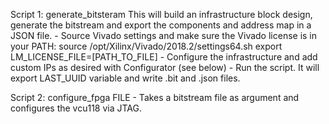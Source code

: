 
Script 1: generate_bitsteram
    This will build an infrastructure block design, generate the bitstream and export the components
    and address map in a JSON file.
    - Source Vivado settings and make sure the Vivado license is in your PATH:
        source /opt/Xilinx/Vivado/2018.2/settings64.sh
        export LM_LICENSE_FILE=[PATH_TO_FILE]
    - Configure the infrastructure and add custom IPs as desired with Configurator (see below)
    - Run the script. It will export LAST_UUID variable and write .bit and .json files.

Script 2: configure_fpga FILE
    - Takes a bitstream file as argument and configures the vcu118 via JTAG.
